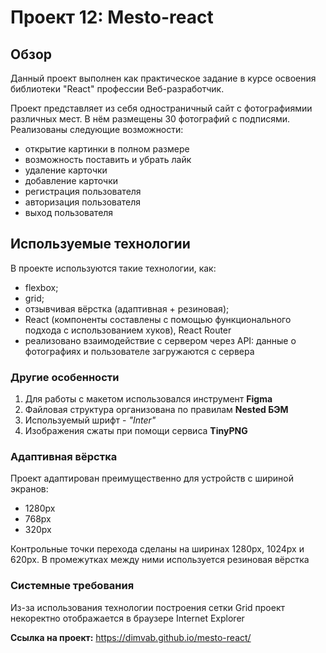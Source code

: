 # Проект 12: Mesto-react

## Обзор
Данный проект выполнен как практическое задание в курсе освоения библиотеки "React" профессии Веб-разработчик.

Проект представляет из себя одностраничный сайт с фотографиямии различных мест. В нём размещены 30 фотографий с подписями. Реализованы следующие возможности:
* открытие картинки в полном размере
* возможность поставить и убрать лайк
* удаление карточки
* добавление карточки
* регистрация пользователя
* авторизация пользователя
* выход пользователя

## Используемые технологии
В проекте используются такие технологии, как:
* flexbox;
* grid;
* отзывчивая вёрстка (адаптивная + резиновая);
* React (компоненты составлены с помощью функционального подхода с использованием хуков), React Router
* реализовано взаимодействие с сервером через API: данные о фотографиях и пользователе загружаются с сервера

### Другие особенности
1. Для работы с макетом использовался инструмент **Figma**
2. Файловая структура организована по правилам **Nested БЭМ**
3. Используемый шрифт - *"Inter"*
4. Изображения сжаты при помощи сервиса **TinyPNG**

### Адаптивная вёрстка
Проект адаптирован преимущественно для устройств с шириной экранов:
* 1280px
* 768px
* 320px

Контрольные точки перехода сделаны на ширинах 1280px, 1024px и 620px. В промежутках между ними используется резиновая вёрстка

### Системные требования
Из-за использования технологии построения сетки Grid проект некоректно отображается в браузере Internet Explorer

**Ссылка на проект:**
https://dimvab.github.io/mesto-react/
